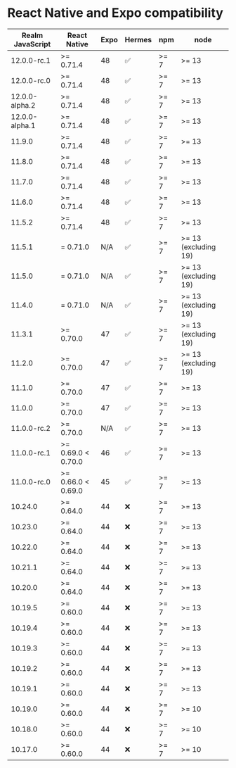 # React Native and Expo compatibility


| Realm JavaScript       | React Native       | Expo     | Hermes | npm    | node   |
|------------------------|--------------------|----------|--------|--------|--------|
| 12.0.0-rc.1            | >= 0.71.4          | 48       | ✅     | >= 7   | >= 13  |
| 12.0.0-rc.0            | >= 0.71.4          | 48       | ✅     | >= 7   | >= 13  |
| 12.0.0-alpha.2         | >= 0.71.4          | 48       | ✅     | >= 7   | >= 13  |
| 12.0.0-alpha.1         | >= 0.71.4          | 48       | ✅     | >= 7   | >= 13  |
| 11.9.0                 | >= 0.71.4          | 48       | ✅     | >= 7   | >= 13  |
| 11.8.0                 | >= 0.71.4          | 48       | ✅     | >= 7   | >= 13  |
| 11.7.0                 | >= 0.71.4          | 48       | ✅     | >= 7   | >= 13  |
| 11.6.0                 | >= 0.71.4          | 48       | ✅     | >= 7   | >= 13  |
| 11.5.2                 | >= 0.71.4          | 48       | ✅     | >= 7   | >= 13  |
| 11.5.1                 | = 0.71.0           | N/A      | ✅     | >= 7   | >= 13 (excluding 19) |
| 11.5.0                 | = 0.71.0           | N/A      | ✅     | >= 7   | >= 13 (excluding 19) |
| 11.4.0                 | = 0.71.0           | N/A      | ✅     | >= 7   | >= 13 (excluding 19) |
| 11.3.1                 | >= 0.70.0          | 47       | ✅     | >= 7   | >= 13 (excluding 19) |
| 11.2.0                 | >= 0.70.0          | 47       | ✅     | >= 7   | >= 13 (excluding 19) |
| 11.1.0                 | >= 0.70.0          | 47       | ✅     | >= 7   | >= 13  |
| 11.0.0                 | >= 0.70.0          | 47       | ✅     | >= 7   | >= 13  |
| 11.0.0-rc.2            | >= 0.70.0          | N/A      | ✅     | >= 7   | >= 13  |
| 11.0.0-rc.1            | >= 0.69.0 < 0.70.0 | 46       | ✅     | >= 7   | >= 13  |
| 11.0.0-rc.0            | >= 0.66.0 < 0.69.0 | 45       | ✅     | >= 7   | >= 13  |
| 10.24.0                | >= 0.64.0          | 44       | ❌     | >= 7   | >= 13  |
| 10.23.0                | >= 0.64.0          | 44       | ❌     | >= 7   | >= 13  |
| 10.22.0                | >= 0.64.0          | 44       | ❌     | >= 7   | >= 13  |
| 10.21.1                | >= 0.64.0          | 44       | ❌     | >= 7   | >= 13  |
| 10.20.0                | >= 0.64.0          | 44       | ❌     | >= 7   | >= 13  |
| 10.19.5                | >= 0.60.0          | 44       | ❌     | >= 7   | >= 13  |
| 10.19.4                | >= 0.60.0          | 44       | ❌     | >= 7   | >= 13  |
| 10.19.3                | >= 0.60.0          | 44       | ❌     | >= 7   | >= 13  |
| 10.19.2                | >= 0.60.0          | 44       | ❌     | >= 7   | >= 13  |
| 10.19.1                | >= 0.60.0          | 44       | ❌     | >= 7   | >= 13  |
| 10.19.0                | >= 0.60.0          | 44       | ❌     | >= 7   | >= 10  |
| 10.18.0                | >= 0.60.0          | 44       | ❌     | >= 7   | >= 10  |
| 10.17.0                | >= 0.60.0          | 44       | ❌     | >= 7   | >= 10  |
